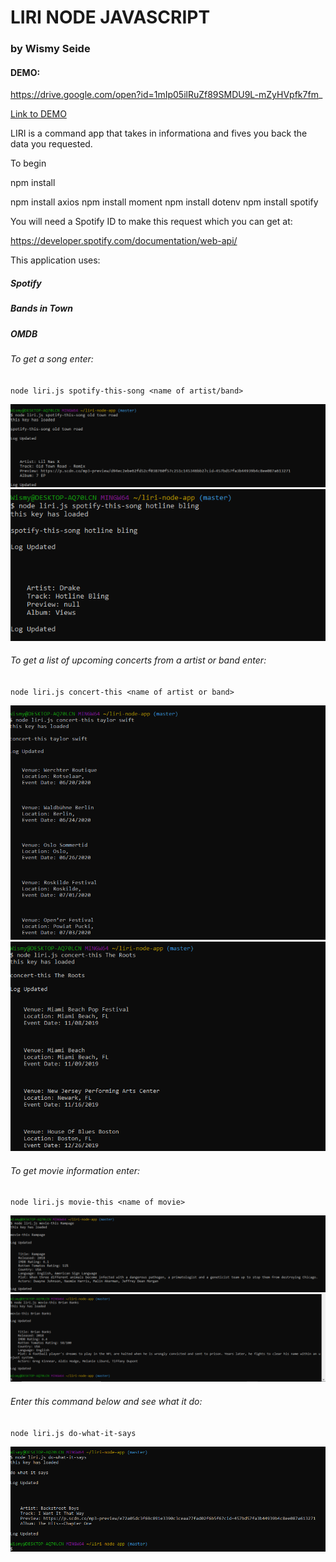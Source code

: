 # LIRI NODE JAVASCRIPT
### by Wismy Seide

#### DEMO:

https://drive.google.com/open?id=1mIp05ilRuZf89SMDU9L-mZyHVpfk7fm_

[Link to DEMO](https://drive.google.com/open?id=1mIp05ilRuZf89SMDU9L-mZyHVpfk7fm_)


LIRI is a command app that takes in informationa and fives you back the data you requested.

To begin

npm install

npm install axios
npm install moment
npm install dotenv
npm install spotify

You will need a Spotify ID to make this request which you can get at:

https://developer.spotify.com/documentation/web-api/


This application uses: 

##### Spotify
##### Bands in Town
##### OMDB

###### To get a song enter:

`node liri.js spotify-this-song <name of artist/band>`

<img src="spotify song.PNG" alt="spotify song"/>

<img src="spotify song2.PNG" alt="spotify song"/>


###### To get a list of upcoming concerts from a artist or band enter:

`node liri.js concert-this <name of artist or band>`

<img src="concert search.PNG" alt="concert search"/>

<img src="concert search 2.PNG" alt="concert search2"/>

  
###### To get movie information enter:

`node liri.js movie-this <name of movie>`

<img src="movie search.PNG" alt="movie search"/>

<img src="movie search2.PNG" alt="movie search2"/>

  
###### Enter this command below and see what it do:

`node liri.js do-what-it-says`

<img src="do what it says.PNG" alt="do what it says"/>

 
 
